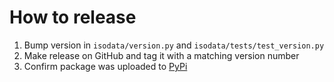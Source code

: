 # How to release

1. Bump version in `isodata/version.py` and `isodata/tests/test_version.py`
2. Make release on GitHub and tag it with a matching version number
3. Confirm package was uploaded to [PyPi](https://pypi.org/project/isodata/)
